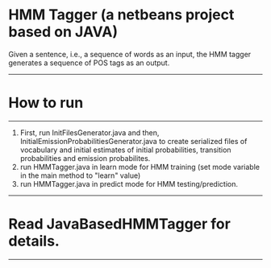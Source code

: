 # HMM Tagger (a netbeans project based on JAVA)
Given a sentence, i.e., a sequence of words as an input, the HMM tagger generates a sequence of POS tags as an output.

---------------------
# How to run
-------------------------
1. First, run InitFilesGenerator.java and then, InitialEmissionProbabilitiesGenerator.java to create serialized files of vocabulary and initial estimates of initial probabilities, transition probabilities and emission probabilites.
2. run HMMTagger.java in learn mode for HMM training (set mode variable in the main method to "learn" value)
3. run HMMTagger.java in predict mode for HMM testing/prediction.

---------------------
# Read JavaBasedHMMTagger for details.
-------------------------
